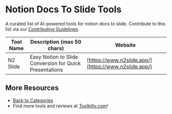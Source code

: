 # Notion Docs To Slide Tools

A curated list of AI-powered tools for notion docs to slide. Contribute to this list via our [Contributing Guidelines](https://github.com/ToolkitlyAI/awesome-ai-tools/blob/master/CONTRIBUTING.md).

| Tool Name | Description (max 50 chars) | Website |
|-----------|----------------------------|---------|
| N2 Slide | Easy Notion to Slide Conversion for Quick Presentations | [https://www.n2slide.app/](https://www.n2slide.app/) |

## More Resources
- [Back to Categories](https://github.com/ToolkitlyAI/awesome-ai-tools/blob/master/README.md)
- Find more tools and reviews at [Toolkitly.com](https://toolkitly.com)!
